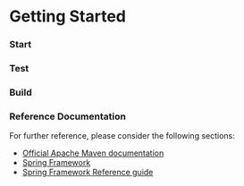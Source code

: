 # Getting Started
### Start

### Test

### Build

### Reference Documentation
For further reference, please consider the following sections:

* [Official Apache Maven documentation](https://maven.apache.org/guides/index.html)
* [Spring Framework](https://spring.io/projects/spring-framework#overview)
* [Spring Framework Reference guide](https://docs.spring.io/spring-framework/docs/current/spring-framework-reference/)

